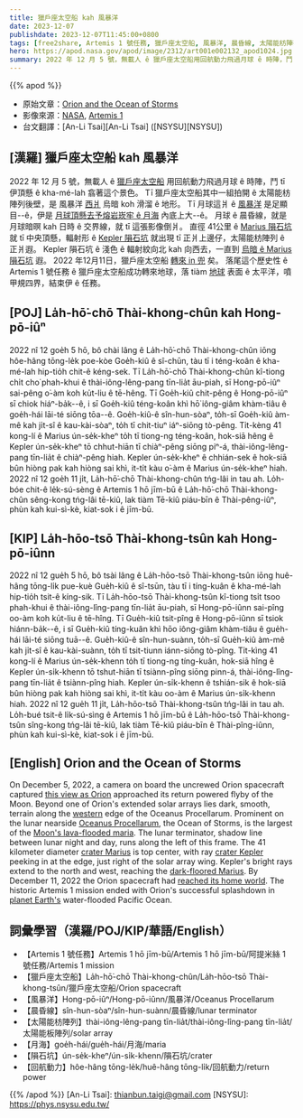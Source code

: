```yaml
---
title: 獵戶座太空船 kah 風暴洋
date: 2023-12-07
publishdate: 2023-12-07T11:45:00+0800
tags: [free2share, Artemis 1 號任務, 獵戶座太空船, 風暴洋, 晨昏線, 太陽能枋陣列, 月海, 隕石坑, 回航動力]
hero: https://apod.nasa.gov/apod/image/2312/art001e002132_apod1024.jpg
summary: 2022 年 12 月 5 號，無載人 ê 獵戶座太空船用回航動力飛過月球 ê 時陣，鬥 tī 伊頂懸 ê kha-mé-lah 翕著這个景色。
---
```


{{% apod %}}

- 原始文章：[Orion and the Ocean of Storms](https://apod.nasa.gov/apod/ap231207.html)
- 影像來源：[NASA](https://www.nasa.gov/), [Artemis 1](https://www.nasa.gov/artemis-1)
- 台文翻譯：[An-Li Tsai][An-Li Tsai] ([NSYSU][NSYSU])

## [漢羅] 獵戶座太空船 kah 風暴洋
2022 年 12 月 5 號，無載人 ê [獵戶座太空船][this view as Orion] 用回航動力飛過月球 ê 時陣，鬥 tī 伊頂懸 ê kha-mé-lah 翕著這个景色。
Tī 獵戶座太空船其中一組拍開 ê 太陽能枋陣列後壁，是 風暴洋 [西爿][western] 烏暗 koh 滑溜 ê 地形。
Tī 月球這爿 ê [風暴洋][Oceanus Procellarum] 是足顯目--ê，伊是 [月球頂懸去予熔岩崁牢 ê 月海][Moon's lava-flooded maria] 內底上大--ê。
月球 ê 晨昏線，就是月球暗暝 kah 日時 ê 交界線，就 tī 這張影像倒爿。
直徑 41公里 ê [Marius 隕石坑][crater Marius] 就 tī 中央頂懸，輻射形 ê [Kepler 隕石坑][crater Kepler] 就出現 tī 正爿上邊仔，太陽能枋陣列 ê 正爿遐。
Kepler 隕石坑 ê 淺色 ê 輻射紋向北 kah 向西去，一直到 [烏暗 ê Marius 隕石坑][dark-floored Marius] 遐。
2022 年12月11日，獵戶座太空船 [轉來 in 兜][reached its home world] 矣。
落尾這个歷史性 ê Artemis 1 號任務 ê 獵戶座太空船成功轉來地球，落 tiàm [地球][planet Earth's] 表面 ê 太平洋，噴甲規四界，結束伊 ê 任務。

## [POJ] La̍h-hō͘-chō Thài-khong-chûn kah Hong-pō-iûⁿ
2022 nî 12 goe̍h 5 hō, bô chài lâng ê La̍h-hō͘-chō Thài-khong-chûn iōng hôe-hâng tōng-le̍k poe-kòe Goe̍h-kiû ê sî-chūn, tàu tī i téng-koân ê kha-mé-lah hip-tio̍h chit-ê kéng-sek.
Tī La̍h-hō͘-chō Thài-khong-chûn kî-tiong chi̍t cho͘ phah-khui ê thài-iông-lêng-pang tīn-lia̍t āu-piah, sī Hong-pō-iûⁿ sai-pêng o͘-àm koh ku̍t-liu ê tē-hêng.
Tī Goe̍h-kiû chit-pêng ê Hong-pō-iûⁿ sī chiok hiáⁿ-ba̍k--ê, i sī Goe̍h-kiû téng-koân khì hō͘ iông-giâm khàm-tiâu ê goe̍h-hái lāi-té siōng tōa--ê.
Goe̍h-kiû-ê sîn-hun-sòaⁿ, to̍h-sī Goe̍h-kiû àm-mê kah ji̍t-sî ê kau-kài-sòaⁿ, to̍h tī chit-tiuⁿ iáⁿ-siōng tò-pêng.
Ti̍t-kèng 41 kong-lí ê Marius ún-se̍k-kheⁿ to̍h tī tiong-ng téng-koân, hok-siā hêng ê Kepler ún-se̍k-kheⁿ tō chhut-hiān tī chiàⁿ-pêng siōng piⁿ-á, thài-iông-lêng-pang tīn-lia̍t ê chiàⁿ-pêng hiah.
Kepler ún-se̍k-kheⁿ ê chhián-sek ê hok-siā bûn hiòng pak kah hiòng sai khì, it-ti̍t kàu o͘-àm ê Marius ún-se̍k-kheⁿ hiah.
2022 nî 12 goe̍h 11 ji̍t, La̍h-hō͘-chō Thài-khong-chûn tńg-lâi in tau ah.
Lo̍h-bóe chit-ê le̍k-sú-sèng ê Artemis 1 hō jīm-bū ê La̍h-hō͘-chō Thài-khong-chûn sêng-kong tńg-lâi tē-kiû, lak tiàm Tē-kiû piáu-bīn ê Thài-pêng-iûⁿ, phùn kah kui-sì-kè, kiat-sok i ê jīm-bū.

## [KIP] La̍h-hōo-tsō Thài-khong-tsûn kah Hong-pō-iûnn
2022 nî 12 gue̍h 5 hō, bô tsài lâng ê La̍h-hōo-tsō Thài-khong-tsûn iōng huê-hâng tōng-li̍k pue-kuè Gue̍h-kiû ê sî-tsūn, tàu tī i tíng-kuân ê kha-mé-lah hip-tio̍h tsit-ê kíng-sik.
Tī La̍h-hōo-tsō Thài-khong-tsûn kî-tiong tsi̍t tsoo phah-khui ê thài-iông-lîng-pang tīn-lia̍t āu-piah, sī Hong-pō-iûnn sai-pîng oo-àm koh ku̍t-liu ê tē-hîng.
Tī Gue̍h-kiû tsit-pîng ê Hong-pō-iûnn sī tsiok hiánn-ba̍k--ê, i sī Gue̍h-kiû tíng-kuân khì hōo iông-giâm khàm-tiâu ê gue̍h-hái lāi-té siōng tuā--ê.
Gue̍h-kiû-ê sîn-hun-suànn, to̍h-sī Gue̍h-kiû àm-mê kah ji̍t-sî ê kau-kài-suànn, to̍h tī tsit-tiunn iánn-siōng tò-pîng.
Ti̍t-kìng 41 kong-lí ê Marius ún-se̍k-khenn to̍h tī tiong-ng tíng-kuân, hok-siā hîng ê Kepler ún-si̍k-khenn tō tshut-hiān tī tsiànn-pîng siōng pinn-á, thài-iông-lîng-pang tīn-lia̍t ê tsiànn-pîng hiah.
Kepler ún-si̍k-khenn ê tshián-sik ê hok-siā bûn hiòng pak kah hiòng sai khì, it-ti̍t kàu oo-àm ê Marius ún-si̍k-khenn hiah.
2022 nî 12 gue̍h 11 ji̍t, La̍h-hōo-tsō Thài-khong-tsûn tńg-lâi in tau ah.
Lo̍h-bué tsit-ê li̍k-sú-sìng ê Artemis 1 hō jīm-bū ê La̍h-hōo-tsō Thài-khong-tsûn sîng-kong tńg-lâi tē-kiû, lak tiàm Tē-kiû piáu-bīn ê Thài-pîng-iûnn, phùn kah kui-sì-kè, kiat-sok i ê jīm-bū.

## [English] Orion and the Ocean of Storms

On December 5, 2022, a camera on board the uncrewed Orion spacecraft captured [this view as Orion][this view as Orion] approached its return powered flyby of the Moon.
Beyond one of Orion's extended solar arrays lies dark, smooth, terrain along the [western][western] edge of the Oceanus Procellarum.
Prominent on the lunar nearside [Oceanus Procellarum][Oceanus Procellarum], the Ocean of Storms, is the largest of the [Moon's lava-flooded maria][Moon's lava-flooded maria].
The lunar terminator, shadow line between lunar night and day, runs along the left of this frame.
The 41 kilometer diameter [crater Marius][crater Marius] is top center, with ray [crater Kepler][crater Kepler] peeking in at the edge, just right of the solar array wing.
Kepler's bright rays extend to the north and west, reaching the [dark-floored Marius][dark-floored Marius].
By December 11, 2022 the Orion spacecraft had [reached its home world][reached its home world].
The historic Artemis 1 mission ended with Orion's successful splashdown in [planet Earth's][planet Earth's] water-flooded Pacific Ocean.

## 詞彙學習（漢羅/POJ/KIP/華語/English）
- 【Artemis 1 號任務】Artemis 1 hō jīm-bū/Artemis 1 hō jīm-bū/阿提米絲 1 號任務/Artemis 1 mission
- 【獵戶座太空船】La̍h-hō͘-chō Thài-khong-chûn/La̍h-hōo-tsō Thài-khong-tsûn/獵戶座太空船/Orion spacecraft
- 【風暴洋】Hong-pō-iûⁿ/Hong-pō-iûnn/風暴洋/Oceanus Procellarum
- 【晨昏線】sîn-hun-sòaⁿ/sîn-hun-suànn/晨昏線/lunar terminator
- 【太陽能枋陣列】thài-iông-lêng-pang tīn-lia̍t/thài-iông-lîng-pang tīn-lia̍t/太陽能板陣列/solar array
- 【月海】goe̍h-hái/gue̍h-hái/月海/maria
- 【隕石坑】ún-se̍k-kheⁿ/ún-si̍k-khenn/隕石坑/crater
- 【回航動力】hôe-hâng tōng-le̍k/huê-hâng tōng-li̍k/回航動力/return power

{{% /apod %}}
[An-Li Tsai]: thianbun.taigi@gmail.com
[NSYSU]: https://phys.nsysu.edu.tw/

[copyright]: https://apod.nasa.gov/apod/fap/lib/about_apod.html#srapply
[License]: https://creativecommons.org/licenses/by/3.0/

[this view as Orion]:https://flickr.com/photos/nasa2explore/52547306790/in/album-72177720303788800/
[western]:https://apod.nasa.gov/apod/ap220128.html
[Oceanus Procellarum]:https://earthsky.org/space/new-ideas-about-origin-of-lunar-ocean-of-storms/
[Moon's lava-flooded maria]:https://en.wikipedia.org/wiki/Lunar_mare
[crater Marius]:https://en.wikipedia.org/wiki/Marius_(crater)
[crater Kepler]:https://en.wikipedia.org/wiki/Kepler_(lunar_crater)
[dark-floored Marius]:https://en.wikipedia.org/wiki/Marius_(crater)
[reached its home world]:https://blogs.nasa.gov/artemis/2022/12/11/artemis-i-flight-day-26-orion-splashes-down-concluding-historic-artemis-i-mission/
[planet Earth's]:https://www.nasa.gov/image-feature/apollo-17-astronauts-capture-iconic-blue-marble-50-years-ago
